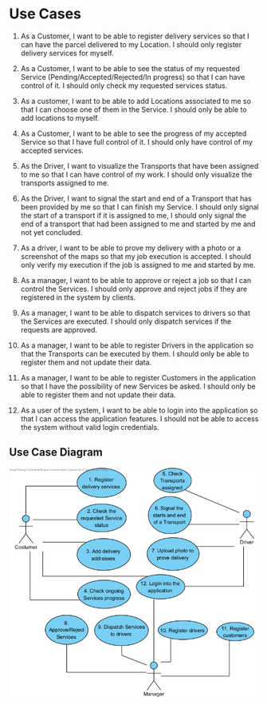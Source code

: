# Use Cases

1. As a Customer, I want to be able to register delivery services so that I can have the parcel delivered to my Location. I should only register delivery services for myself.

2. As a Customer, I want to be able to see the status of my requested Service (Pending/Accepted/Rejected/In progress) so that I can have control of it. I should only check my requested services status.

3. As a customer, I want to be able to add Locations associated to me so that I can choose one of them in the Service. I should only be able to add locations to myself.

4. As a Customer, I want to be able to see the progress of my accepted Service so that I have full control of it. I should only have control of my accepted services.

5. As the Driver, I want to visualize the Transports that have been assigned to me so that I can have control of my work. I should only visualize the transports assigned to me.

6. As the Driver, I want to signal the start and end of a Transport that has been provided by me so that I can finish my Service. I should only signal the start of a transport if it is assigned to me, I should only signal the end of a transport that had been assigned to me and started by me and not yet concluded.

7. As a driver, I want to be able to prove my delivery with a photo or a screenshot of the maps so that my job execution is accepted. I should only verify my execution if the job is assigned to me and started by me.

8. As a manager, I want to be able to approve or reject a job so that I can control the Services. I should only approve and reject jobs if they are registered in the system by clients.

9. As a manager, I want to be able to dispatch services to drivers so that the Services are executed. I should only dispatch services if the requests are approved.

10. As a manager, I want to be able to register Drivers in the application so that the Transports can be executed by them. I should only be able to register them and not update their data.

11. As a manager, I want to be able to register Customers in the application so that I have the possibility of new Services be asked. I should only be able to register them and not update their data.

12. As a user of the system, I want to be able to login into the application so that I can access the application features. I should not be able to access the system without valid login credentials.

## Use Case Diagram

![Use Case Diagram](UseCaseDiagram.png)
